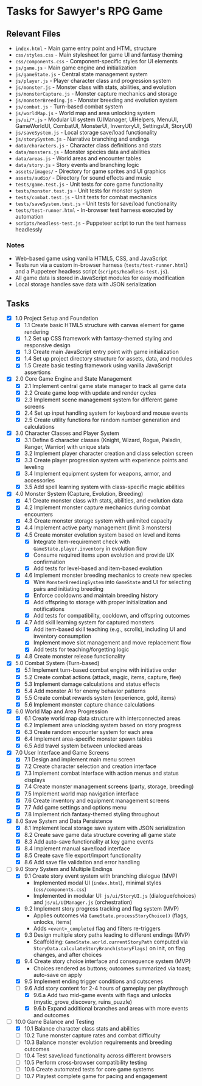 # Tasks for Sawyer's RPG Game

## Relevant Files

- `index.html` - Main game entry point and HTML structure
- `css/styles.css` - Main stylesheet for game UI and fantasy theming
- `css/components.css` - Component-specific styles for UI elements
- `js/game.js` - Main game engine and initialization
- `js/gameState.js` - Central state management system
- `js/player.js` - Player character class and progression system
- `js/monster.js` - Monster class with stats, abilities, and evolution
- `js/monsterCapture.js` - Monster capture mechanics and storage
- `js/monsterBreeding.js` - Monster breeding and evolution system
- `js/combat.js` - Turn-based combat system
- `js/worldMap.js` - World map and area unlocking system
- `js/ui/*.js` - Modular UI system (UIManager, UIHelpers, MenuUI, GameWorldUI, CombatUI, MonsterUI, InventoryUI, SettingsUI, StoryUI)
- `js/saveSystem.js` - Local storage save/load functionality
- `js/storySystem.js` - Narrative branching and endings
- `data/characters.js` - Character class definitions and stats
- `data/monsters.js` - Monster species data and abilities
- `data/areas.js` - World areas and encounter tables
- `data/story.js` - Story events and branching logic
- `assets/images/` - Directory for game sprites and UI graphics
- `assets/audio/` - Directory for sound effects and music
- `tests/game.test.js` - Unit tests for core game functionality
- `tests/monster.test.js` - Unit tests for monster system
- `tests/combat.test.js` - Unit tests for combat mechanics
- `tests/saveSystem.test.js` - Unit tests for save/load functionality
- `tests/test-runner.html` - In-browser test harness executed by automation
- `scripts/headless-test.js` - Puppeteer script to run the test harness headlessly

### Notes

- Web-based game using vanilla HTML5, CSS, and JavaScript
- Tests run via a custom in-browser harness (`tests/test-runner.html`) and a Puppeteer headless script (`scripts/headless-test.js`).
- All game data is stored in JavaScript modules for easy modification
- Local storage handles save data with JSON serialization

## Tasks

- [x] 1.0 Project Setup and Foundation
  - [x] 1.1 Create basic HTML5 structure with canvas element for game rendering
  - [x] 1.2 Set up CSS framework with fantasy-themed styling and responsive design
  - [x] 1.3 Create main JavaScript entry point with game initialization
  - [x] 1.4 Set up project directory structure for assets, data, and modules
  - [x] 1.5 Create basic testing framework using vanilla JavaScript assertions

- [x] 2.0 Core Game Engine and State Management
  - [x] 2.1 Implement central game state manager to track all game data
  - [x] 2.2 Create game loop with update and render cycles
  - [x] 2.3 Implement scene management system for different game screens
  - [x] 2.4 Set up input handling system for keyboard and mouse events
  - [x] 2.5 Create utility functions for random number generation and calculations

- [x] 3.0 Character Classes and Player System
  - [x] 3.1 Define 6 character classes (Knight, Wizard, Rogue, Paladin, Ranger, Warrior) with unique stats
  - [x] 3.2 Implement player character creation and class selection screen
  - [x] 3.3 Create player progression system with experience points and leveling
  - [x] 3.4 Implement equipment system for weapons, armor, and accessories
  - [x] 3.5 Add spell learning system with class-specific magic abilities

- [x] 4.0 Monster System (Capture, Evolution, Breeding)
  - [x] 4.1 Create monster class with stats, abilities, and evolution data
  - [x] 4.2 Implement monster capture mechanics during combat encounters
  - [x] 4.3 Create monster storage system with unlimited capacity
  - [x] 4.4 Implement active party management (limit 3 monsters)
  - [x] 4.5 Create monster evolution system based on level and items
    - [x] Integrate item-requirement check with `GameState.player.inventory` in evolution flow
    - [x] Consume required items upon evolution and provide UX confirmation
    - [x] Add tests for level-based and item-based evolution
  - [x] 4.6 Implement monster breeding mechanics to create new species
    - [x] Wire `MonsterBreedingSystem` into `GameState` and UI for selecting pairs and initiating breeding
    - [x] Enforce cooldowns and maintain breeding history
    - [x] Add offspring to storage with proper initialization and notifications
    - [x] Add tests for compatibility, cooldown, and offspring outcomes
  - [x] 4.7 Add skill learning system for captured monsters
    - [x] Add item-based skill teaching (e.g., scrolls), including UI and inventory consumption
    - [x] Implement move slot management and move replacement flow
    - [x] Add tests for teaching/forgetting logic
  - [x] 4.8 Create monster release functionality

- [x] 5.0 Combat System (Turn-based)
  - [x] 5.1 Implement turn-based combat engine with initiative order
  - [x] 5.2 Create combat actions (attack, magic, items, capture, flee)
  - [x] 5.3 Implement damage calculations and status effects
  - [x] 5.4 Add monster AI for enemy behavior patterns
  - [x] 5.5 Create combat rewards system (experience, gold, items)
  - [x] 5.6 Implement monster capture chance calculations

- [x] 6.0 World Map and Area Progression
  - [x] 6.1 Create world map data structure with interconnected areas
  - [x] 6.2 Implement area unlocking system based on story progress
  - [x] 6.3 Create random encounter system for each area
  - [x] 6.4 Implement area-specific monster spawn tables
  - [x] 6.5 Add travel system between unlocked areas

- [x] 7.0 User Interface and Game Screens
  - [x] 7.1 Design and implement main menu screen
  - [x] 7.2 Create character selection and creation interface
  - [x] 7.3 Implement combat interface with action menus and status displays
  - [x] 7.4 Create monster management screens (party, storage, breeding)
  - [x] 7.5 Implement world map navigation interface
  - [x] 7.6 Create inventory and equipment management screens
  - [x] 7.7 Add game settings and options menu
  - [x] 7.8 Implement rich fantasy-themed styling throughout

- [x] 8.0 Save System and Data Persistence
  - [x] 8.1 Implement local storage save system with JSON serialization
  - [x] 8.2 Create save game data structure covering all game state
  - [x] 8.3 Add auto-save functionality at key game events
  - [x] 8.4 Implement manual save/load interface
  - [x] 8.5 Create save file export/import functionality
  - [x] 8.6 Add save file validation and error handling

- [ ] 9.0 Story System and Multiple Endings
  - [x] 9.1 Create story event system with branching dialogue (MVP)
    - Implemented modal UI (`index.html`), minimal styles (`css/components.css`)
    - Implemented in modular UI: `js/ui/StoryUI.js` (dialogue/choices) and `js/ui/UIManager.js` (orchestration)
  - [x] 9.2 Implement story progress tracking and flag system (MVP)
    - Applies outcomes via `GameState.processStoryChoice()` (flags, unlocks, items)
    - Adds `<event>_completed` flag and filters re-triggers
  - [x] 9.3 Design multiple story paths leading to different endings (MVP)
    - Scaffolding: `GameState.world.currentStoryPath` computed via `StoryData.calculateStoryBranch(storyFlags)` on init, on flag changes, and after choices
  - [x] 9.4 Create story choice interface and consequence system (MVP)
    - Choices rendered as buttons; outcomes summarized via toast; auto-save on apply
  - [x] 9.5 Implement ending trigger conditions and cutscenes
  - [ ] 9.6 Add story content for 2-4 hours of gameplay per playthrough
    - [x] 9.6.a Add two mid-game events with flags and unlocks (mystic_grove_discovery, ruins_puzzle)
    - [x] 9.6.b Expand additional branches and areas with more events and outcomes

- [ ] 10.0 Game Balance and Testing
  - [x] 10.1 Balance character class stats and abilities
  - [ ] 10.2 Tune monster capture rates and combat difficulty
  - [ ] 10.3 Balance monster evolution requirements and breeding outcomes
  - [ ] 10.4 Test save/load functionality across different browsers
  - [ ] 10.5 Perform cross-browser compatibility testing
  - [ ] 10.6 Create automated tests for core game systems
  - [ ] 10.7 Playtest complete game for pacing and engagement